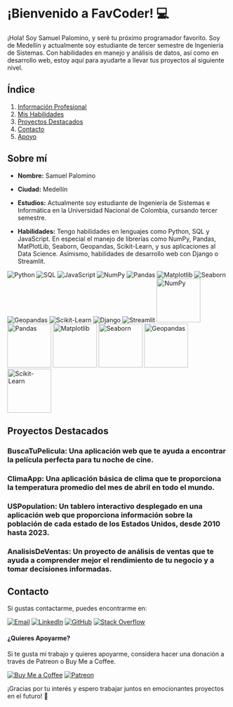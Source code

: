 # ¡Bienvenido a FavCoder! :computer:

¡Hola! Soy Samuel Palomino, y seré tu próximo programador favorito. Soy de Medellín y actualmente soy estudiante de tercer semestre de Ingeniería de Sistemas. Con habilidades en manejo y análisis de datos, así como en desarrollo web, estoy aquí para ayudarte a llevar tus proyectos al siguiente nivel.

## Índice

1. [Información Profesional](#información-profesional)
2. [Mis Habilidades](#mis-habilidades)
3. [Proyectos Destacados](#proyectos-destacados)
4. [Contacto](#contacto)
5. [Apoyo](#apoyo)

## Sobre mí

- **Nombre:** Samuel Palomino
- **Ciudad:** Medellín
- **Estudios:** Actualmente soy estudiante de Ingeniería de Sistemas e Informática en la Universidad Nacional de Colombia, cursando tercer semestre.


- **Habilidades:** Tengo habilidades en lenguajes como Python, SQL y JavaScript. En especial el manejo de librerías como NumPy, Pandas, MatPlotLib, Seaborn, Geopandas, Scikit-Learn, y sus aplicaciones al Data Science. Asímismo, habilidades de desarrollo web con Django o Streamlit.

<img src="https://img.shields.io/badge/Python-3776AB?style=for-the-badge&logo=python&logoColor=white" alt="Python"> <img src="https://img.shields.io/badge/SQL-3776AB?style=for-the-badge&logo=mysql&logoColor=white" alt="SQL"> <img src="https://img.shields.io/badge/JavaScript-F7DF1E?style=for-the-badge&logo=javascript&logoColor=black" alt="JavaScript"> <img src="https://img.shields.io/badge/NumPy-013243?style=for-the-badge&logo=numpy&logoColor=white" alt="NumPy"> <img src="https://img.shields.io/badge/Pandas-150458?style=for-the-badge&logo=pandas&logoColor=white" alt="Pandas"> <img src="https://img.shields.io/badge/Matplotlib-3776AB?style=for-the-badge&logo=python&logoColor=white" alt="Matplotlib"> <img src="https://img.shields.io/badge/Seaborn-3776AB?style=for-the-badge&logo=python&logoColor=white" alt="Seaborn"> <img src="https://img.shields.io/badge/Geopandas-3776AB?style=for-the-badge&logo=python&logoColor=white" alt="Geopandas"> <img src="https://img.shields.io/badge/Scikit--Learn-3776AB?style=for-the-badge&logo=scikit-learn&logoColor=white" alt="Scikit-Learn"> <img src="https://img.shields.io/badge/Django-092E20?style=for-the-badge&logo=django&logoColor=white" alt="Django"> <img src="https://img.shields.io/badge/Streamlit-FF4B4B?style=for-the-badge&logo=streamlit&logoColor=white" alt="Streamlit">
<img src="https://upload.wikimedia.org/wikipedia/commons/thumb/1/1a/NumPy_logo.svg/1200px-NumPy_logo.svg.png" alt="NumPy" width="100" height="100"> <img src="https://upload.wikimedia.org/wikipedia/commons/thumb/e/ed/Pandas_logo.svg/1200px-Pandas_logo.svg.png" alt="Pandas" width="100" height="100"> <img src="https://matplotlib.org/stable/_static/logo2_compressed.svg" alt="Matplotlib" width="100" height="100"> <img src="https://seaborn.pydata.org/_images/logo-wide-lightbg.svg" alt="Seaborn" width="100" height="100"> <img src="https://geopandas.org/en/stable/_images/geopandas_logo.png" alt="Geopandas" width="100" height="100"> <img src="https://scikit-learn.org/stable/_images/scikit-learn-logo-notext.png" alt="Scikit-Learn" width="100" height="100">

## Proyectos Destacados

### **BuscaTuPelicula**: Una aplicación web que te ayuda a encontrar la película perfecta para tu noche de cine.
### **ClimaApp**: Una aplicación básica de clima que te proporciona la temperatura promedio del mes de abril en todo el mundo.
### **USPopulation**: Un tablero interactivo desplegado en una aplicación web que proporciona información sobre la población de cada estado de los Estados Unidos, desde 2010 hasta 2023.
### **AnalisisDeVentas**: Un proyecto de análisis de ventas que te ayuda a comprender mejor el rendimiento de tu negocio y a tomar decisiones informadas.

## Contacto

Si gustas contactarme, puedes encontrarme en:

[![Email](https://img.shields.io/badge/Email-spalominor%40unal.edu.co-green?style=for-the-badge&logo=gmail)](mailto:spalominor@unal.edu.co)
[![LinkedIn](https://img.shields.io/badge/LinkedIn-0077B5?style=for-the-badge&logo=linkedin&logoColor=white)](https://www.linkedin.com/in/samuel-palomino-9680352ba/)
[![GitHub](https://img.shields.io/badge/GitHub-100000?style=for-the-badge&logo=github&logoColor=white)](https://github.com/spalominor)
[![Stack Overflow](https://img.shields.io/badge/Stack%20Overflow-FE7A16?style=for-the-badge&logo=stack-overflow&logoColor=white)](https://stackoverflow.com/users/23651826/spalominor)

#### ¿Quieres Apoyarme?

Si te gusta mi trabajo y quieres apoyarme, considera hacer una donación a través de Patreon o Buy Me a Coffee.

[![Buy Me a Coffee](https://img.shields.io/badge/Buy%20Me%20a%20Coffee-FFDD00?style=for-the-badge&logo=buy-me-a-coffee&logoColor=black)](https://buymeacoffee.com/spalominor)
[![Patreon](https://img.shields.io/badge/Patreon-F96854?style=for-the-badge&logo=patreon&logoColor=white)](patreon.com/OpenSamuel)

¡Gracias por tu interés y espero trabajar juntos en emocionantes proyectos en el futuro! :rocket:


